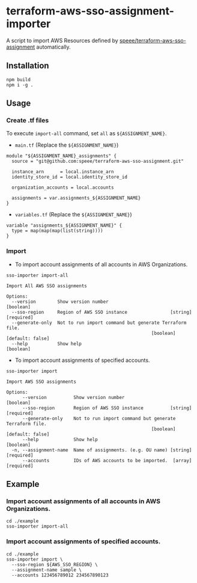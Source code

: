 # terraform-aws-sso-assignment-importer

A script to import AWS Resources defined by [speee/terraform-aws-sso-assignment](https://github.com/speee/terraform-aws-sso-assignment) automatically.

## Installation
```
npm build
npm i -g .
```

## Usage
### Create .tf files
To execute `import-all` command, set `all` as `${ASSIGNMENT_NAME}`.
- `main.tf` (Replace the `${ASSIGNMENT_NAME}`)
```
module "${ASSIGNMENT_NAME}_assignments" {
  source = "git@github.com:speee/terraform-aws-sso-assignment.git"

  instance_arn      = local.instance_arn
  identity_store_id = local.identity_store_id

  organization_accounts = local.accounts

  assignments = var.assignments_${ASSIGNMENT_NAME}
}
```

- `variables.tf` (Replace the `${ASSIGNMENT_NAME}`)
```
variable "assignments_${ASSIGNMENT_NAME}" {
  type = map(map(map(list(string))))
}
```


### Import
- To import account assignments of all accounts in AWS Organizations.
```
sso-importer import-all

Import All AWS SSO assignments

Options:
  --version        Show version number                                 [boolean]
  --sso-region     Region of AWS SSO instance                [string] [required]
  --generate-only  Not to run import command but generate Terraform file.
                                                      [boolean] [default: false]
  --help           Show help                                           [boolean]
```

- To import account assignments of specified accounts.
```
sso-importer import

Import AWS SSO assignments

Options:
      --version          Show version number                           [boolean]
      --sso-region       Region of AWS SSO instance          [string] [required]
      --generate-only    Not to run import command but generate Terraform file.
                                                      [boolean] [default: false]
      --help             Show help                                     [boolean]
  -n, --assignment-name  Name of assignments. (e.g. OU name) [string] [required]
      --accounts         IDs of AWS accounts to be imported.  [array] [required]
```

## Example
### Import account assignments of all accounts in AWS Organizations.
```
cd ./example
sso-importer import-all
```

### Import account assignments of specified accounts.
```
cd ./example
sso-importer import \
  --sso-region ${AWS_SSO_REGION} \
  --assignment-name sample \
  --accounts 123456789012 234567890123
```
